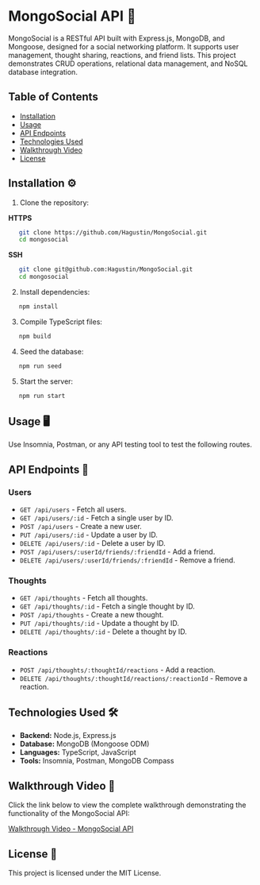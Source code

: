 # MongoSocial API 🚀

MongoSocial is a RESTful API built with Express.js, MongoDB, and Mongoose, designed for a social networking platform. It supports user management, thought sharing, reactions, and friend lists. This project demonstrates CRUD operations, relational data management, and NoSQL database integration.

## Table of Contents
- [Installation](#installation)
- [Usage](#usage)
- [API Endpoints](#api-endpoints)
- [Technologies Used](#technologies-used)
- [Walkthrough Video](#walkthrough-video)
- [License](#license)

## Installation ⚙️

1. Clone the repository:

**HTTPS**
```bash
   git clone https://github.com/Hagustin/MongoSocial.git
   cd mongosocial
```
**SSH**
```bash
   git clone git@github.com:Hagustin/MongoSocial.git
   cd mongosocial

```

2. Install dependencies:
```bash
   npm install
```

3. Compile TypeScript files:
```bash
   npm build
```

4. Seed the database:
```bash
   npm run seed
```

5. Start the server:
```bash
   npm run start
```

## Usage 🖥️

Use Insomnia, Postman, or any API testing tool to test the following routes.

## API Endpoints 📡

### **Users**
- `GET /api/users` - Fetch all users.
- `GET /api/users/:id` - Fetch a single user by ID.
- `POST /api/users` - Create a new user.
- `PUT /api/users/:id` - Update a user by ID.
- `DELETE /api/users/:id` - Delete a user by ID.
- `POST /api/users/:userId/friends/:friendId` - Add a friend.
- `DELETE /api/users/:userId/friends/:friendId` - Remove a friend.

### **Thoughts**
- `GET /api/thoughts` - Fetch all thoughts.
- `GET /api/thoughts/:id` - Fetch a single thought by ID.
- `POST /api/thoughts` - Create a new thought.
- `PUT /api/thoughts/:id` - Update a thought by ID.
- `DELETE /api/thoughts/:id` - Delete a thought by ID.

### **Reactions**
- `POST /api/thoughts/:thoughtId/reactions` - Add a reaction.
- `DELETE /api/thoughts/:thoughtId/reactions/:reactionId` - Remove a reaction.

## Technologies Used 🛠️
- **Backend:** Node.js, Express.js
- **Database:** MongoDB (Mongoose ODM)
- **Languages:** TypeScript, JavaScript
- **Tools:** Insomnia, Postman, MongoDB Compass

## Walkthrough Video 🎥
Click the link below to view the complete walkthrough demonstrating the functionality of the MongoSocial API:

[Walkthrough Video - MongoSocial API](#)

## License 📄
This project is licensed under the MIT License.

